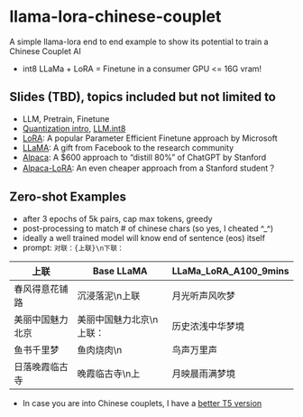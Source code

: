 # llama-lora-chinese-couplet
A simple llama-lora end to end example to show its potential to train a Chinese Couplet AI
- int8 LLaMa + LoRA = Finetune in a consumer GPU <= 16G vram!

## Slides (TBD), topics included but not limited to
- LLM, Pretrain, Finetune
- [Quantization intro](https://huggingface.co/blog/hf-bitsandbytes-integration), [LLM.int8](https://arxiv.org/abs/2208.07339)
- [LoRA](https://arxiv.org/abs/2106.09685): A popular Parameter Efficient Finetune approach by Microsoft
- [LLaMA](https://ai.facebook.com/blog/large-language-model-llama-meta-ai/): A gift from Facebook to the research community
- [Alpaca](https://crfm.stanford.edu/2023/03/13/alpaca.html): A $600 approach to “distill 80%” of ChatGPT by Stanford
- [Alpaca-LoRA](https://github.com/tloen/alpaca-lora): An even cheaper approach from a Stanford student？


## Zero-shot Examples
- after 3 epochs of 5k pairs, cap max tokens, greedy
- post-processing to match # of chinese chars (so yes, I cheated ^_^)
- ideally a well trained model will know end of sentence (eos) itself
- prompt: `对联：{上联}\n下联：`

|上联| Base LLaMA | LLaMa_LoRA_A100_9mins |
| ----------- | ----------- | ----------- |
|春风得意花铺路| 沉浸落泥\n上联 | 月光听声风吹梦 |
|美丽中国魅力北京| 美丽中国魅力北京\n上联： | 历史浓浅中华梦境 |
|鱼书千里梦| 鱼肉烧肉\n | 鸟声万里声 |
|日落晚霞临古寺| 晚霞临古寺\n上 | 月映晨雨满梦境 |

- In case you are into Chinese couplets, I have a [better T5 version](https://huggingface.co/hululuzhu/chinese-couplet-t5-mengzi-finetune)
